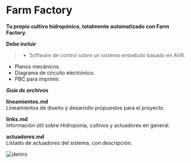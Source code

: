 # Farm Factory
**Tu propio cultivo hidropónico, totalmente automatizado con Farm Factory.**

**Debe incluir**
>* Software de control sobre un sistema embebido basado en AVR.
* Planos mecánicos.
* Diagrama de circuito electrónico.
* PBC para imprimir.

***Guía de archivos***
>  
**lineamientos.md**  
Lineamientos de diseño y desarrollo propuestos para el proyecto.  
>
**links.md**  
Información útil sobre Hidroponia, cultivos y actuadores en general.  
>
**actuadores.md**  
Listado de actuadores del sistema, con descripción.

![deniro](/images/deniro.png)
